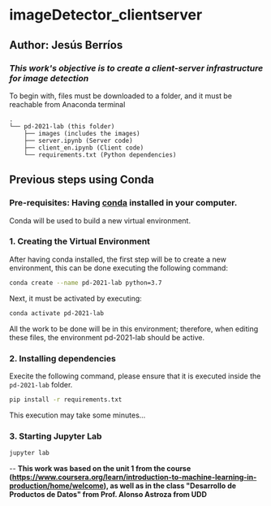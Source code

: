 # imageDetector_clientserver
## Author: Jesús Berríos

### ***This work's objective is to create a client-server infrastructure for image detection***

To begin with, files must be downloaded to a folder, and it must be reachable from Anaconda terminal

```
.
└── pd-2021-lab (this folder)
    ├── images (includes the images)
    ├── server.ipynb (Server code)
    ├── client_en.ipynb (Client code)
    └── requirements.txt (Python dependencies)
```
 
## Previous steps using Conda
 
### Pre-requisites: Having [conda](https://docs.conda.io/en/latest/) installed in your computer.
 
Conda will be used to build a new virtual environment.

### 1. Creating the Virtual Environment

After having conda installed, the first step will be to create a new environment, this can be done executing the following command:
  
```bash
conda create --name pd-2021-lab python=3.7
```
 
Next, it must be activated by executing:
 
```bash
conda activate pd-2021-lab
```
 
All the work to be done will be in this environment; therefore, when editing these files, the environment pd-2021-lab should be active.


### 2. Installing dependencies 
 
Execite the following command, please ensure that it is executed inside the `pd-2021-lab` folder.

```bash
pip install -r requirements.txt
```

This execution may take some minutes... 
 
### 3. Starting Jupyter Lab

```bash
jupyter lab
```


--
**This work was based on the unit 1 from the course (https://www.coursera.org/learn/introduction-to-machine-learning-in-production/home/welcome), as well as in the class "Desarrollo de Productos de Datos" from Prof. Alonso Astroza from UDD**